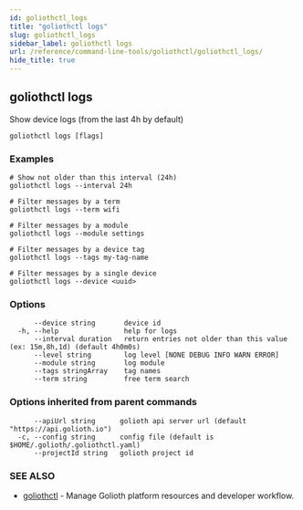 ```yaml
---
id: goliothctl_logs
title: "goliothctl logs"
slug: goliothctl_logs
sidebar_label: goliothctl logs
url: /reference/command-line-tools/goliothctl/goliothctl_logs/
hide_title: true
---
```

## goliothctl logs

Show device logs (from the last 4h by default)

```
goliothctl logs [flags]
```

### Examples

```
# Show not older than this interval (24h)
goliothctl logs --interval 24h

# Filter messages by a term
goliothctl logs --term wifi

# Filter messages by a module
goliothctl logs --module settings

# Filter messages by a device tag
goliothctl logs --tags my-tag-name

# Filter messages by a single device
goliothctl logs --device <uuid>
```

### Options

```
      --device string       device id
  -h, --help                help for logs
      --interval duration   return entries not older than this value (ex: 15m,8h,1d) (default 4h0m0s)
      --level string        log level [NONE DEBUG INFO WARN ERROR]
      --module string       log module
      --tags stringArray    tag names
      --term string         free term search
```

### Options inherited from parent commands

```
      --apiUrl string      golioth api server url (default "https://api.golioth.io")
  -c, --config string      config file (default is $HOME/.golioth/.goliothctl.yaml)
      --projectId string   golioth project id
```

### SEE ALSO

* [goliothctl](/reference/command-line-tools/goliothctl/goliothctl/)	 - Manage Golioth platform resources and developer workflow.

